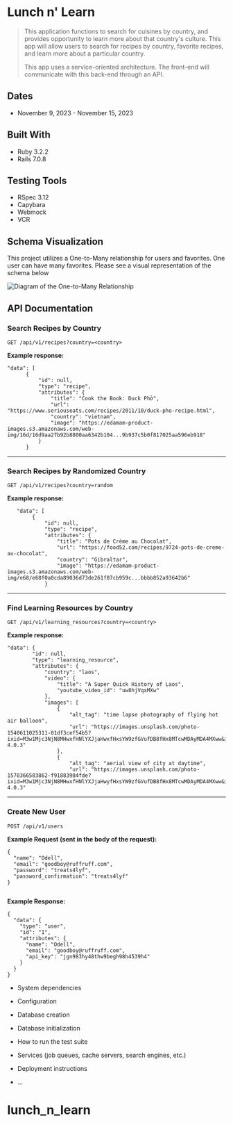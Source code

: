 # Lunch n' Learn

> This application functions to search for cuisines by country, and provides opportunity to learn more about that country's culture. This app will allow users to search for recipes by country, favorite recipes, and learn more about a particular country.
>
> This app uses a service-oriented architecture. The front-end will communicate with this back-end through an API. 

## Dates
- November 9, 2023 - November 15, 2023

## Built With
- Ruby 3.2.2
- Rails 7.0.8

## Testing Tools
- RSpec 3.12
- Capybara 
- Webmock 
- VCR 

## Schema Visualization
This project utilizes a One-to-Many relationship for users and favorites. One user can have many favorites. Please see a visual representation of the schema below

![Diagram of the One-to-Many Relationship](https://user-images.githubusercontent.com/134240535/283046938-5fb8a207-f7b8-44f1-96a0-c7a8fe1de8bb.png)

## API Documentation 

### Search Recipes by Country
`GET /api/v1/recipes?country=<country>`

**Example response:**
  ```
  "data": [
        {
            "id": null,
            "type": "recipe",
            "attributes": {
                "title": "Cook the Book: Duck Phở",
                "url": "https://www.seriouseats.com/recipes/2011/10/duck-pho-recipe.html",
                "country": "vietnam",
                "image": "https://edamam-product-images.s3.amazonaws.com/web-img/16d/16d9aa27b92b8800aa6342b104...9b937c5b0f817025aa596eb918"
            }
        }
  ```
___
### Search Recipes by Randomized Country
`GET /api/v1/recipes?country=random`

**Example response:**
```
   "data": [
        {
            "id": null,
            "type": "recipe",
            "attributes": {
                "title": "Pots de Crème au Chocolat",
                "url": "https://food52.com/recipes/9724-pots-de-creme-au-chocolat",
                "country": "Gibraltar",
                "image": "https://edamam-product-images.s3.amazonaws.com/web-img/e68/e68f0a0cda89036d73de261f87cb959c...bbbb852a93642b6"
            }

```
___
### Find Learning Resources by Country
`GET /api/v1/learning_resources?country=<country>`

**Example response:**
```
"data": {
        "id": null,
        "type": "learning_resource",
        "attributes": {
            "country": "laos",
            "video": {
                "title": "A Super Quick History of Laos",
                "youtube_video_id": "uw8hjVqxMXw"
            },
            "images": [
                {
                    "alt_tag": "time lapse photography of flying hot air balloon",
                    "url": "https://images.unsplash.com/photo-1540611025311-01df3cef54b5?ixid=M3w1Mjc3NjN8MHwxfHNlYXJjaHwxfHxsYW9zfGVufDB8fHx8MTcwMDAyMDA4MXww&ixlib=rb-4.0.3"
                },
                {
                    "alt_tag": "aerial view of city at daytime",
                    "url": "https://images.unsplash.com/photo-1570366583862-f91883984fde?ixid=M3w1Mjc3NjN8MHwxfHNlYXJjaHwyfHxsYW9zfGVufDB8fHx8MTcwMDAyMDA4MXww&ixlib=rb-4.0.3"

```
___

### Create New  User
`POST /api/v1/users`

**Example Request (sent in the body of the request):**

```
{
  "name": "Odell",
  "email": "goodboy@ruffruff.com",
  "password": "treats4lyf",
  "password_confirmation": "treats4lyf"
}


```

**Example Response:**

``` 
{
  "data": {
    "type": "user",
    "id": "1",
    "attributes": {
      "name": "Odell",
      "email": "goodboy@ruffruff.com",
      "api_key": "jgn983hy48thw9begh98h4539h4"
    }
  }
}

```


* System dependencies

* Configuration

* Database creation

* Database initialization

* How to run the test suite

* Services (job queues, cache servers, search engines, etc.)

* Deployment instructions

* ...
# lunch_n_learn
